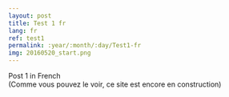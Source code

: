 ```yaml
---
layout: post
title: Test 1 fr
lang: fr
ref: test1
permalink: :year/:month/:day/Test1-fr
img: 20160520_start.png
---
```


Post 1 in French  
(Comme vous pouvez le voir, ce site est encore en construction)
